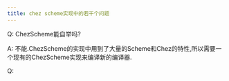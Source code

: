 ```yaml
---
title: chez scheme实现中的若干个问题
---
```


Q: ChezScheme能自举吗?

A: 不能.ChezScheme的实现中用到了大量的Scheme和Chez的特性,所以需要一个现有的ChezScheme实现来编译新的编译器.

Q: 

